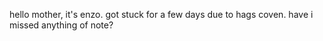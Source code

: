 hello mother, it's enzo. got stuck for a few days due to hags coven. have i missed anything of note?